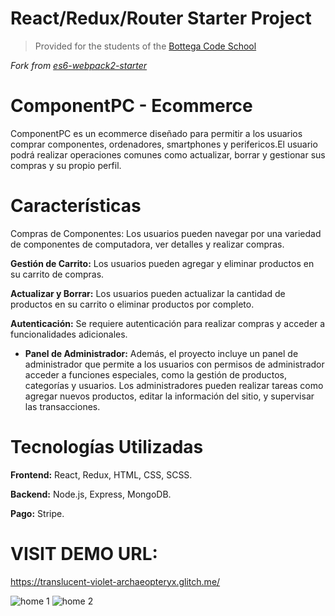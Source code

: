 # React/Redux/Router Starter Project

> Provided for the students of the [Bottega Code School](https://bottega.tech/)

*Fork from [es6-webpack2-starter](https://github.com/micooz/es6-webpack2-starter)*

# ComponentPC - Ecommerce

ComponentPC es un ecommerce diseñado para permitir a los usuarios comprar componentes, ordenadores, smartphones y perifericos.El usuario podrá realizar operaciones comunes como actualizar, borrar y gestionar sus compras y su propio perfil.

# Características
Compras de Componentes: Los usuarios pueden navegar por una variedad de componentes de computadora, ver detalles y realizar compras.

**Gestión de Carrito:** Los usuarios pueden agregar y eliminar productos en su carrito de compras.

**Actualizar y Borrar:** Los usuarios pueden actualizar la cantidad de productos en su carrito o eliminar productos por completo.

**Autenticación:** Se requiere autenticación para realizar compras y acceder a funcionalidades adicionales.
- **Panel de Administrador:** Además, el proyecto incluye un panel de administrador que permite a los usuarios con permisos de administrador acceder a funciones especiales, como la gestión de productos, categorías y usuarios. Los administradores pueden realizar tareas como agregar nuevos productos, editar la información del sitio, y supervisar las transacciones.


# Tecnologías Utilizadas
**Frontend:** React, Redux, HTML, CSS, SCSS.

**Backend:** Node.js, Express, MongoDB.

**Pago:** Stripe.


# VISIT DEMO URL:

https://translucent-violet-archaeopteryx.glitch.me/ 


![home 1](https://github.com/ElizYo/proyectoEcommerce/assets/113165553/049d3a0f-1cce-4e5d-82f3-233cbbd09b24)
![home 2](https://github.com/ElizYo/proyectoEcommerce/assets/113165553/c679d68f-aba7-4f8b-9480-4c0252aa2187)
